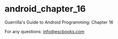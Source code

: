 # android_chapter_16
Guerrilla's Guide to Android Programming: Chapter 16

For any questions: info@escbooks.com
